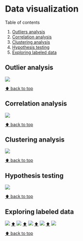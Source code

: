 # Data visualization

Table of contents

  1. [Outliers analysis](#outliers-analysis)
  2. [Correlation analysis](#correlation-analysis)
  3. [Clustering analysis](#clustering-analysis)
  4. [Hypothesis testing](#hypothesis-testing)
  5. [Exploring labeled data](#exploring-labeled-data)

## Outlier analysis

![](outliers-for-each-one.png)

[⬆ back to top](data-visualization)

## Correlation analysis

![](correlation.png)

[⬆ back to top](data-visualization)

## Clustering analysis

![](k-means-error-curve.png)

[⬆ back to top](data-visualization)

## Hypothesis testing

![](hypothesis.png)

[⬆ back to top](data-visualization)

## Exploring labeled data
![](exploring-scatter-plot.png) [⬆](data-visualization)
![](exploring-scatter-plot-winners.png) [⬆](data-visualization)
![](exploring-scatter-plot-losers.png) [⬆](data-visualization)
![](exploring-pca.png) [⬆](data-visualization)
![](exploring-centers.png)

[⬆ back to top](data-visualization)

[//]: # "Workaround in Python to make this file:"
[//]: # "plots = ['![](%s) [⬆](data-visualization)\n' % plot for plot in os.listdir('.') if '.png' in plot]"
[//]: # "with open('README.md', 'w') as f: f.writelines(sorted(plots))"
